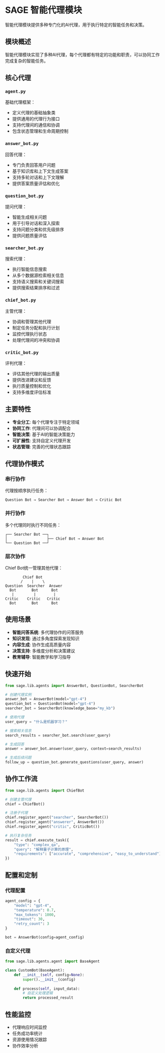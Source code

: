 # SAGE 智能代理模块

智能代理模块提供多种专门化的AI代理，用于执行特定的智能任务和决策。

## 模块概述

智能代理模块实现了多种AI代理，每个代理都有特定的功能和职责，可以协同工作完成复杂的智能任务。

## 核心代理

### `agent.py`
基础代理框架：
- 定义代理的基础抽象类
- 提供通用的代理行为接口
- 支持代理间的通信和协调
- 包含状态管理和生命周期控制

### `answer_bot.py`
回答代理：
- 专门负责回答用户问题
- 基于知识库和上下文生成答案
- 支持多轮对话和上下文理解
- 提供答案质量评估和优化

### `question_bot.py`
提问代理：
- 智能生成相关问题
- 用于引导对话和深入探索
- 支持问题分类和优先级排序
- 提供问题质量评估

### `searcher_bot.py`
搜索代理：
- 执行智能信息搜索
- 从多个数据源检索相关信息
- 支持语义搜索和关键词搜索
- 提供搜索结果排序和过滤

### `chief_bot.py`
主管代理：
- 协调和管理其他代理
- 制定任务分配和执行计划
- 监控代理执行状态
- 处理代理间的冲突和协调

### `critic_bot.py`
评判代理：
- 评估其他代理的输出质量
- 提供改进建议和反馈
- 执行质量控制和优化
- 支持多维度评估标准

## 主要特性

- **专业分工**: 每个代理专注于特定领域
- **协同工作**: 代理间可以协调配合
- **智能决策**: 基于AI的智能决策能力
- **可扩展性**: 支持自定义代理开发
- **状态管理**: 完善的代理状态跟踪

## 代理协作模式

### 串行协作
代理按顺序执行任务：
```
Question Bot → Searcher Bot → Answer Bot → Critic Bot
```

### 并行协作
多个代理同时执行不同任务：
```
┌── Searcher Bot ──┐
│                  ├── Chief Bot → Answer Bot
└── Question Bot ──┘
```

### 层次协作
Chief Bot统一管理其他代理：
```
        Chief Bot
       /    |    \
Question  Searcher  Answer
  Bot       Bot      Bot
   |         |        |
Critic    Critic   Critic
  Bot       Bot      Bot
```

## 使用场景

- **智能问答系统**: 多代理协作的问答服务
- **知识发现**: 通过多角度探索发现知识
- **内容生成**: 协作生成高质量内容
- **决策支持**: 多维度分析和决策建议
- **教育辅导**: 智能教学和学习指导

## 快速开始

```python
from sage.lib.agents import AnswerBot, QuestionBot, SearcherBot

# 创建代理实例
answer_bot = AnswerBot(model="gpt-4")
question_bot = QuestionBot(model="gpt-4")
searcher_bot = SearcherBot(knowledge_base="my_kb")

# 使用代理
user_query = "什么是机器学习？"

# 搜索相关信息
search_results = searcher_bot.search(user_query)

# 生成回答
answer = answer_bot.answer(user_query, context=search_results)

# 生成后续问题
follow_up = question_bot.generate_questions(user_query, answer)
```

## 协作工作流

```python
from sage.lib.agents import ChiefBot

# 创建主管代理
chief = ChiefBot()

# 注册子代理
chief.register_agent("searcher", SearcherBot())
chief.register_agent("answerer", AnswerBot())
chief.register_agent("critic", CriticBot())

# 执行复杂任务
result = chief.execute_task({
    "type": "complex_qa",
    "query": "解释量子计算的原理",
    "requirements": ["accurate", "comprehensive", "easy_to_understand"]
})
```

## 配置和定制

### 代理配置
```python
agent_config = {
    "model": "gpt-4",
    "temperature": 0.7,
    "max_tokens": 1000,
    "timeout": 30,
    "retry_count": 3
}

bot = AnswerBot(config=agent_config)
```

### 自定义代理
```python
from sage.lib.agents.agent import BaseAgent

class CustomBot(BaseAgent):
    def __init__(self, config=None):
        super().__init__(config)
    
    def process(self, input_data):
        # 自定义处理逻辑
        return processed_result
```

## 性能监控

- 代理响应时间监控
- 任务成功率统计
- 资源使用情况跟踪
- 协作效率分析
